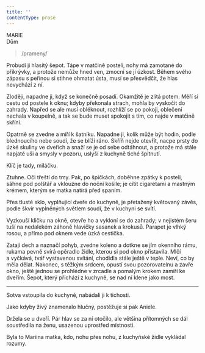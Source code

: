 ```yaml
---
title: ''
contentType: prose
---
```


<section>

MARIE  
Dům

> /prameny/

Probudí ji hlasitý šepot. Tápe v matčině posteli, nohy má zamotané do přikrývky, a protože nemůže hned ven, zmocní se jí úzkost. Během svého zápasu s peřinou si stihne ohmatat ústa, musí se přesvědčit, že hlas nevychází z ní.

Zloději, napadne ji, když se konečně posadí. Okamžitě je zlitá potem. Měří si cestu od postele k oknu; kdyby překonala strach, mohla by vyskočit do zahrady. Napřed se ale musí obléknout, rozhlíží se po pokoji, oblečení nechala v koupelně, a tak se bude muset spokojit s tím, co najde v matčině skříni.

Opatrně se zvedne a míří k šatníku. Napadne ji, kolik může být hodin, podle blednoucího nebe soudí, že se blíží ráno. Skříň nejde otevřít, nacpe prsty do úzké skuliny ve dveřích a snaží se je od sebe odtáhnout, a protože má stále napjaté uši a smysly v pozoru, uslyší z kuchyně tiché špitnutí.

</section>

<section>

Klíč je tady, miláčku.

</section>

<section>

Ztuhne. Oči třeští do tmy. Pak, po špičkách, doběhne zpátky k posteli, sáhne pod polštář a vklouzne do noční košile; je cítit cigaretami a mastným krémem, kterým se matka natírá před spaním.

Přes tlusté sklo, vyplňující dveře do kuchyně, je přetažený květovaný závěs, podle škvír vyplněných světlem soudí, že v kuchyni se svítí.

Vyzkouší kličku na okně, otevře ho a vykloní se do zahrady; v nejistém šeru tuší na nedalekém záhoně hlavičky sasanek a krokusů. Parapet je vlhký rosou, a přímo pod oknem vede úzká cestička.

Zatají dech a naznačí pohyb, zvedne koleno a dotkne se jím okenního rámu, rukama pevně svírá opěradlo židle, kterou si pod okno přistavila. Mlčí a vyčkává, tvář vystavenou svítání, chodidla stále ještě v teple. Neví, co by měla dělat. Nakonec, s těžkým srdcem, opustí svou pozorovatelnu a zavře okno, ještě jednou se prohlédne v zrcadle a pomalým krokem zamíří ke dveřím. Šepot, který přichází z kuchyně, se nad ní klene jako most.

* * *

Sotva vstoupila do kuchyně, nabádali ji k tichosti.

Jako kdyby živý znamenalo hlučný, postěžuje si pak Aniele.

Držela se u dveří. Pár hlav se za ní otočilo, ale většina přítomných se dál soustředila na ženu, usazenou uprostřed místnosti.

Byla to Mariina matka, kdo, nohu přes nohu, z kuchyňské židle vykládal rozumy.

</section>
